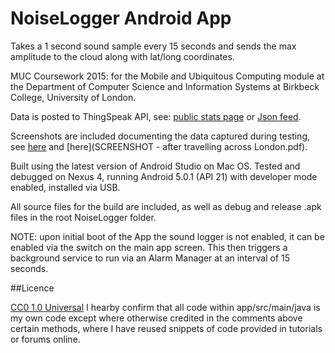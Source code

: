 # NoiseLogger Android App
Takes a 1 second sound sample every 15 seconds and sends the max amplitude to the cloud along with lat/long coordinates.

MUC Coursework 2015: for the Mobile and Ubiquitous Computing module at the Department of Computer Science and Information Systems at Birkbeck College, University of London.

Data is posted to ThingSpeak API, see: [public stats page](https://thingspeak.com/channels/33660) or [Json feed](http://api.thingspeak.com/channels/33660/feed.json?key=8DOZPI1LTOFZ0PSZ).

Screenshots are included documenting the data captured during testing, see [here](SCREENSHOT-from-ThingSpeak-dashboard.png) and [here](SCREENSHOT - after travelling across London.pdf).

Built using the latest version of Android Studio on Mac OS. Tested and debugged on Nexus 4, running Android 5.0.1 (API 21) with developer mode enabled, installed via USB.

All source files for the build are included, as well as debug and release .apk files in the root NoiseLogger folder.

NOTE: upon initial boot of the App the sound logger is not enabled, it can be enabled via the switch on the main app screen. This then triggers a background service to run via an Alarm Manager at an interval of 15 seconds.

##Licence

[CC0 1.0 Universal](LICENSE) I hearby confirm that all code within app/src/main/java is my own code except where otherwise credited in the comments above certain methods, where I have reused snippets of code provided in tutorials or forums online.